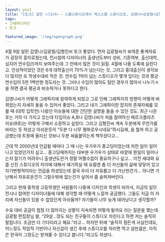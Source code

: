 ```yaml
---
layout: post
title: "[토크] 일민 <그2서> — 스몰스튜디오에서 엑스스몰 스튜디오로, 김영나+김광철+김형진"
tags: 
- 그래픽디자인 
- 토크

featured_image: '/img/opengraph.png'
---
```


4월 9일 일민 김영나/김광철/김형진씨 토크 좋았다. 먼저 김광철씨가 보여준 통계자료가 굉장히 흥미로웠는데, 전시참여 디자이너의 출생년도부터 성비, 기혼여부, 출신대학, 심지어 연수입(!)까지 보여주는데 그 안에서 많은 것이 읽힘. 4월에 나올 도록에 실린다고. 인상적이었던 것은 6개 대학출신이 70%가 넘는다는 것, 그리고 홍대출신이 생각보다 많지만 또 학생수대비 적은 것. 연수입 1억이 넘는 스튜디오가 몇개 있다는 것과 평균 연수입이 5천 1백만원 정도라는 것. 그러나 수입이 많아도 팀인 경우가 많아서 나누기 n을 하면 결국 평균과 비슷하거나 못하다고 한다.

김영나씨가 어떻게 그래픽지에 참여하게 되었고 그로 인해 그래픽지의 방향이 어떻게 바뀌었는지 자세히 들을 수 있어서 좋았다. 그리고 내가 그래픽이란 잡지의 존재자체를 모를 때 (대학 입학전) 나왔던 이슈들에 대한 간단한 설명을 들을 수 있던 것도. 최근 나온 호는 거의 다 가지고 있는데 타입이슈 A,B나 김영나씨가 처음 참여하신 베르크플라츠 이슈(9호)는 어떻게 구해서 소장하고 싶었다. 그리고 김형진씨 계속 두분에게 무언가를 바라는 듯 하셨고 아쉬운듯이 “두분 다 너무 평화로우시네요”하시길래, 음 뭘까 하고 궁금했는데 트윗에 올리신 것보니 두분 싸움붙이는게 책무셨다고…

근데 막 2000년대 언급될 때마다 그 때 나는 우가우가 중고딩이었는데 저런 일이 일어나고 있었던거지 싶고… 중고딩때까지는 대부분 우가우가 상태로 바깥에 뭔일이 일어나는지 알기가 어려우니 출생년도란거 정말 어쩔수없이 중요하구나 싶고… 이전 세대와 요즘 신진 스튜디오의 차이에 대해서 얘기하실 때 요즘엔 좀 더 자신들의 삶에 맞닿아 있고 자기변형적이라는 언급을 하셨었는데 결국 우리 더 자유롭고 더 가난한건가… 아니면 가난해서 자유로운건가 그럴수밖에 없는건가 싶어서 좀 슬퍼져버린다.

그리고 현재 중학생 고등학생인 사람들이 나중에 디자인과 학생이 되어서, 지금의 일민전시나 참여한 디자이너들에 대해 생각할 때 어떻게 느낄까 궁금했다. 그들도 지금 이 자리에 자신들이 있을 수 없었던게 아쉬울까? 자기들이 너무 늦게 태어났다고 생각할까?

수요 대비 공급이 점점 더 많아지는 상황이 지속되면 어떻게 될까요 라는 질문을 했는데 김광철 편집장님 왈, “29살…정도 되는 친구들이 스튜디오 차린다고 하면 저는 솔직히 말립니다. 조금만 더 기다리라고 해요.”라고… 하지만 뒤에 “솔직히 힘든게 사실인데요, 어느정도 작업적 기반이나 자신감이 생긴 후에 스튜디오를 차리면 먹고 살만큼은, 아직은 한국이 그정도는 받쳐줄 수 있다고 봅니다.”라고도 하셨다.

